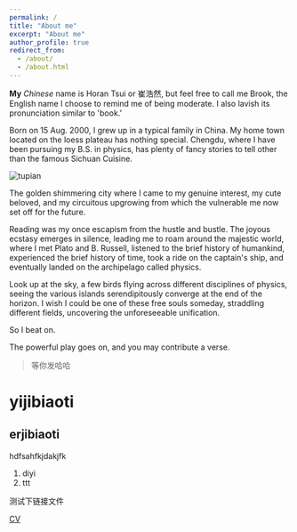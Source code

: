 ```yaml
---
permalink: /
title: "About me"
excerpt: "About me"
author_profile: true
redirect_from: 
  - /about/
  - /about.html
---
```


**My** *Chinese* name is Horan Tsui or 崔浩然, but feel free to call me Brook, the English name I choose to remind me of being moderate. 
I also lavish its pronunciation similar to 'book.'

Born on 15 Aug. 2000, I grew up in a typical family in China. 
My home town located on the loess plateau has nothing special. Chengdu, where I have been pursuing my B.S. in physics, has plenty of fancy stories to tell other than the famous Sichuan Cuisine. 

![tupian]("1.png")

The golden shimmering city where I came to my genuine interest, my cute beloved, and my circuitous upgrowing from which the vulnerable me now set off for the future. 

Reading was my once escapism from the hustle and bustle. The joyous ecstasy emerges in silence, leading me to roam around the majestic world, where I met Plato and B. Russell, listened to the brief history of humankind, experienced the brief history of time, took a ride on the captain's ship, and eventually landed on the archipelago called physics. 

Look up at the sky, a few birds flying across different disciplines of physics, seeing the various islands serendipitously converge at the end of the horizon. I wish I could be one of these free souls someday, straddling different fields, uncovering the unforeseeable unification. 

So I beat on. 

The powerful play goes on, and you may contribute a verse. 


> 等你发哈哈  
# yijibiaoti
## erjibiaoti
hdfsahfkjdakjfk



1. diyi
2. ttt




测试下链接文件  

[CV](../files/Horan%20Tsui's%20CV.pdf)


